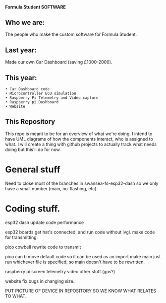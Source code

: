 #### Formula Student SOFTWARE
## Who we are: 
The people who make the custom software for Formula Student.

## Last year: 
Made our own Car Dashboard (saving £1000-2000).

## This year: 
    • Car Dashboard code
    • Microcontroller ECU simulation
    • Raspberry Pi Telemetry and Video capture
    • Raspberry pi Dashboard
    • Website


## This Repository
This repo is meant to be for an overview of what we're doing. I intend to have UML diagrams of how the components interact, who is assigned to what. I will create a thing with github projects to actually track what needs doing but this'll do for now.


# General stuff
Need to close most of the branches in swansea-fs-esp32-dash so we only have a small number (main, no-flashing, etc)

# Coding stuff.
esp32 dash
update code performance

esp32 boards
get hat's connected, and run code without lvgl.
make code for transmitting.

pico cowbell
rewrite code to transmit

pico can b
move default code so it can be used as an import
make main just run whichever file is specified, so main doesn't have to be rewritten.

raspberry pi
screen
telemetry
video
other stuff (gps?)

website
fix bugs in changing size.


PUT PICTURE OF DEVICE IN REPOSITORY SO WE KNOW WHAT RELATES TO WHAT.